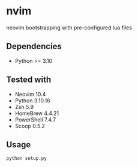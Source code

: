 # nvim
neovim bootstrapping with pre-configured lua files

## Dependencies
- Python >= 3.10

## Tested with
- Neovim 10.4
- Python 3.10.16
- Zsh 5.9
- HomeBrew 4.4.21
- PowerShell 7.4.7
- Scoop 0.5.2

## Usage
```python
python setup.py
```
